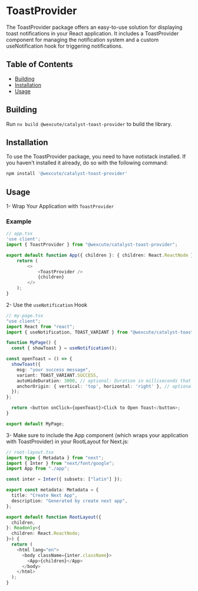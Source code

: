# ToastProvider 

The ToastProvider package offers an easy-to-use solution for displaying toast notifications in your React application. It includes a ToastProvider component for managing the notification system and a custom useNotification hook for triggering notifications.

## Table of Contents

- [Building](#Building)
- [Installation](#installation)
- [Usage](#Usage)

## Building

Run `nx build @wexcute/catalyst-toast-provider` to build the library.

## Installation

To use the ToastProvider package, you need to have notistack installed. If you haven't installed it already, do so with the following command:

```bash
npm install '@wexcute/catalyst-toast-provider'

```

## Usage

1- Wrap Your Application with `ToastProvider`
### Example

```typescript
// app.tsx
'use client';
import { ToastProvider } from "@wexcute/catalyst-toast-provider";

export default function App({ children }: { children: React.ReactNode }) {
    return (
        <>
            <ToastProvider />
            {children}
        </>
    );
}
```

2- Use the `useNotification` Hook
```typescript
// my-page.tsx
"use client";
import React from "react";
import { useNotification, TOAST_VARIANT } from "@wexcute/catalyst-toast-provider";

function MyPage() {
  const { showToast } = useNotification();

const openToast = () => {
  showToast({
    msg: "your success message",
    variant: TOAST_VARIANT.SUCCESS,
    autoHideDuration: 3000, // optional: Duration in milliseconds that the toast will be visible before automatically hiding. Defaults to 3000 milliseconds (3 seconds).
    anchorOrigin: { vertical: 'top', horizontal: 'right' }, // optional: Position of the toast notification on the screen. Defaults to { vertical: 'top', horizontal: 'right' }.
  });
};

  return <button onClick={openToast}>Click to Open Toast</button>;
}

export default MyPage;

```

3- Make sure to include the App component (which wraps your application with ToastProvider) in your RootLayout for Next.js:

``` typescript 
// root-layout.tsx
import type { Metadata } from "next";
import { Inter } from "next/font/google";
import App from "./app";

const inter = Inter({ subsets: ["latin"] });

export const metadata: Metadata = {
  title: "Create Next App",
  description: "Generated by create next app",
};

export default function RootLayout({
  children,
}: Readonly<{
  children: React.ReactNode;
}>) {
  return (
    <html lang="en">
      <body className={inter.className}>
        <App>{children}</App>
      </body>
    </html>
  );
}
```
